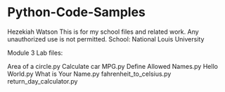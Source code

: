 # Python-Code-Samples
Hezekiah Watson
This is for my school files and related work.
Any unauthorized use is not permitted.
School: National Louis University

Module 3 Lab files:

Area of a circle.py
Calculate car MPG.py
Define Allowed Names.py
Hello World.py
What is Your Name.py
fahrenheit_to_celsius.py
return_day_calculator.py
